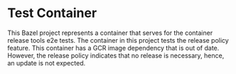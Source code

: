 # Test Container

This Bazel project represents a container that serves for the container release
tools e2e tests.
The container in this project tests the release policy feature. This container
has a GCR image dependency that is out of date. However, the release policy
indicates that no release is necessary, hence, an update is not expected.
